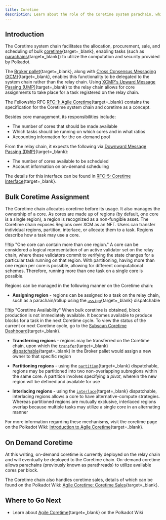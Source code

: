 ```yaml
---
title: Coretime
description: Learn about the role of the Coretime system parachain, which facilitates the sale, purchase, assignment, and mechanisms of bulk coretime.
---
```


## Introduction

The Coretime system chain facilitates the allocation, procurement, sale, and scheduling of bulk [coretime](/polkadot-protocol/glossary/#coretime){target=\_blank}, enabling tasks (such as [parachains](/polkadot-protocol/glossary/#parachain){target=\_blank}) to utilize the computation and security provided by Polkadot. 

The [Broker pallet](https://paritytech.github.io/polkadot-sdk/master/pallet_broker/index.html){target=\_blank}, along with [Cross Consensus Messaging (XCM)](TODO:update-path){target=\_blank}, enables this functionality to be delegated to the system chain rather than the relay chain. Using [XCMP's Upward Message Passing (UMP)](https://wiki.polkadot.network/docs/learn-xcm-transport#ump-upward-message-passing){target=\_blank} to the relay chain allows for core assignments to take place for a task registered on the relay chain.

The Fellowship RFC [RFC-1: Agile Coretime](https://github.com/polkadot-fellows/RFCs/blob/main/text/0001-agile-coretime.md){target=\_blank} contains the specification for the Coretime system chain and coretime as a concept.

Besides core management, its responsibilities include: 

- The number of cores that should be made available
- Which tasks should be running on which cores and in what ratios
- Accounting information for the on-demand pool

From the relay chain, it expects the following via [Downward Message Passing (DMP)](https://wiki.polkadot.network/docs/learn-xcm-transport#dmp-downward-message-passing){target=\_blank}:

- The number of cores available to be scheduled
- Account information on on-demand scheduling

The details for this interface can be found in [RFC-5: Coretime Interface](https://github.com/polkadot-fellows/RFCs/blob/main/text/0005-coretime-interface.md){target=\_blank}.

## Bulk Coretime Assignment

The Coretime chain allocates coretime before its usage. It also manages the ownership of a core. As cores are made up of regions (by default, one core is a single region), a region is recognized as a non-fungible asset. The Coretime chain exposes Regions over XCM as an NFT. Users can transfer individual regions, partition, interlace, or allocate them to a task. Regions describe how a task may use a core.

!!!tip "One core can contain more than one region."
    A core can be considered a logical representation of an active validator set on the relay chain, where these validators commit to verifying the state changes for a particular task running on that region. With partitioning, having more than one region per core is possible, allowing for different computational schemes. Therefore, running more than one task on a single core is possible.

<!-- TODO: Some sort of diagram of this would be pretty helpful, maybe -->

Regions can be managed in the following manner on the Coretime chain:

- **Assigning region** - regions can be assigned to a task on the relay chain, such as a parachain/rollup using the [`assign`](https://paritytech.github.io/polkadot-sdk/master/pallet_broker/pallet/dispatchables/fn.assign.html){target=\_blank} dispatchable

!!!tip "Coretime Availability"
    When bulk coretime is obtained, block production is not immediately available. It becomes available to produce blocks for a task in the next Coretime cycle. To view the status of the current or next Coretime cycle, go to the [Subscan Coretime Dashboard](https://coretime-polkadot.subscan.io/coretime_dashboard){target=\_blank}.

- **Transferring regions** - regions may be transferred on the Coretime chain, upon which the [`transfer`](https://paritytech.github.io/polkadot-sdk/master/pallet_broker/pallet/dispatchables/fn.transfer.html){target=\_blank} [dispatchable](/polkadot-protocol/glossary/#dispatchable){target=\_blank} in the Broker pallet would assign a new owner to that specific region

- **Partitioning regions** - using the [`partition`](https://paritytech.github.io/polkadot-sdk/master/pallet_broker/pallet/dispatchables/fn.partition.html){target=\_blank} dispatchable, regions may be partitioned into two non-overlapping subregions within the same core. A partition involves specifying a *pivot*, wherein the new region will be defined and available for use

- **Interlacing regions** - using the [`interlace`](https://paritytech.github.io/polkadot-sdk/master/pallet_broker/pallet/dispatchables/fn.interlace.html){target=\_blank} dispatchable, interlacing regions allows a core to have alternative-compute strategies. Whereas partitioned regions are mutually exclusive, interlaced regions overlap because multiple tasks may utilize a single core in an alternating manner

For more information regarding these mechanisms, visit the coretime page on the Polkadot Wiki: [Introduction to Agile Coretime](https://wiki.polkadot.network/docs/learn-agile-coretime){target=\_blank}. 

## On Demand Coretime

At this writing, on-demand coretime is currently deployed on the relay chain and will eventually be deployed to the Coretime chain. On-demand coretime allows parachains (previously known as parathreads) to utilize available cores per block.

The Coretime chain also handles coretime sales, details of which can be found on the Polkadot Wiki: [Agile Coretime: Coretime Sales](https://wiki.polkadot.network/docs/learn-agile-coretime#coretime-sales){target=\_blank}.

## Where to Go Next

- Learn about [Agile Coretime](https://wiki.polkadot.network/docs/learn-agile-coretime#introduction-to-agile-coretime){target=\_blank} on the Polkadot Wiki